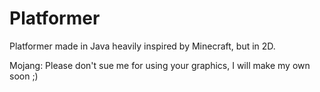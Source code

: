 Platformer
==========

Platformer made in Java heavily inspired by Minecraft, but in 2D.

Mojang: Please don't sue me for using your graphics, I will make my own soon ;)
